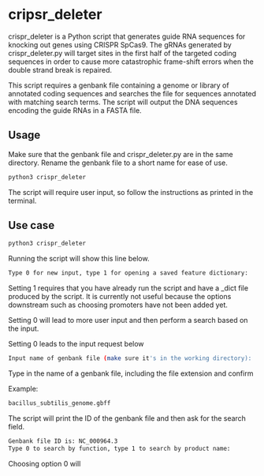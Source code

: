 # cripsr_deleter

crispr_deleter is a Python script that generates guide RNA sequences for knocking out genes using CRISPR SpCas9. The gRNAs 
generated by crispr_deleter.py will target sites in the first half of the targeted coding sequences in order to cause more
catastrophic frame-shift errors when the double strand break is repaired.

This script requires a genbank file containing a genome or library of annotated coding sequences and searches the file for 
sequences annotated with matching search terms. The script will output the DNA sequences encoding the guide RNAs in 
a FASTA file.


## Usage

Make sure that the genbank file and crispr_deleter.py are in the same directory. Rename the genbank file to a short name for ease of use.

```bash
python3 crispr_deleter
```
The script will require user input, so follow the instructions as printed in the terminal.

## Use case
```bash
python3 crispr_deleter
```
Running the script will show this line below. 
```bash
Type 0 for new input, type 1 for opening a saved feature dictionary: 
```
Setting 1 requires that you have already run the script and have a _dict file produced by the script. It is currently not useful because the options downstream such as choosing promoters have not been added yet.

Setting 0 will lead to more user input and then perform a search based on the input.

Setting 0 leads to the input request below
```bash
Input name of genbank file (make sure it's in the working directory): 
```
Type in the name of a genbank file, including the file extension and confirm

Example:
```bash
bacillus_subtilis_genome.gbff
```
The script will print the ID of the genbank file and then ask for the search field.
```bash
Genbank file ID is: NC_000964.3
Type 0 to search by function, type 1 to search by product name: 
```

Choosing option 0 will 
